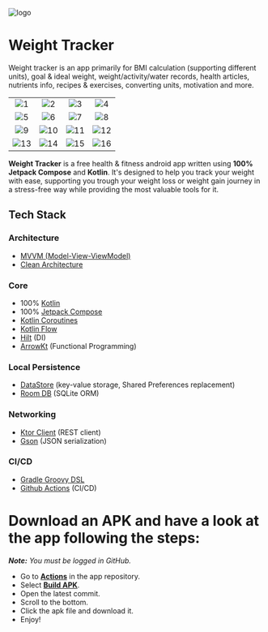 ![logo](https://user-images.githubusercontent.com/93789076/228204408-303cdf05-7fbb-4788-a260-501ca5493b7e.png)
# Weight Tracker

Weight tracker is an app primarily for BMI calculation (supporting different units), goal & ideal weight, weight/activity/water records, health articles, nutrients info, recipes & exercises, converting units, motivation and more.

|          |             |                |       |
| :---:    |    :----:   |          :---: | :---: |
| ![1](https://user-images.githubusercontent.com/93789076/228212209-21883ede-c5de-4538-8ca8-be28e8478093.jpg) | ![2](https://user-images.githubusercontent.com/93789076/228212389-6891422b-7a98-4ff5-9f5d-0913511581f7.jpg) | ![3](https://user-images.githubusercontent.com/93789076/228212479-1b10b449-6389-4640-a836-e8f28da6bbc8.jpg) | ![4](https://user-images.githubusercontent.com/93789076/228212528-4fdd3998-8f3d-4ccc-9966-b54d14c4dde3.jpg)
| ![5](https://user-images.githubusercontent.com/93789076/228212586-d718dd1a-78af-4dfa-92f6-6abb08487120.jpg) | ![6](https://user-images.githubusercontent.com/93789076/228212645-9ced1faa-98f6-4ad8-a729-ac86e8af20a1.jpg) | ![7](https://user-images.githubusercontent.com/93789076/228212685-40cb170d-bc29-46af-92db-c7c358e73164.jpg) | ![8](https://user-images.githubusercontent.com/93789076/228212732-4e22e9ec-db20-42ae-a1a3-e3187dfd0637.jpg) | 
![9](https://user-images.githubusercontent.com/93789076/228212879-2e6d7831-0a15-4cf2-89a1-fc0b5f05901e.jpg) | ![10](https://user-images.githubusercontent.com/93789076/228213030-7c93eb0d-ffce-4836-a8dd-2c7bbb330dd8.jpg) | ![11](https://user-images.githubusercontent.com/93789076/228213295-d27223f2-a86b-4d08-a194-3478328cce97.jpg) | ![12](https://user-images.githubusercontent.com/93789076/228213370-3c720aab-5866-4ad2-83eb-ec7179ef22a7.jpg) | 
![13](https://user-images.githubusercontent.com/93789076/228213509-b541aa98-0ca0-4957-b058-920a4b45345f.jpg) | ![14](https://user-images.githubusercontent.com/93789076/228213645-4248b2cf-31fb-4c25-9cbc-e0690ce0dfe8.jpg) | ![15](https://user-images.githubusercontent.com/93789076/228213748-44f20e6a-3b4f-4589-812c-8496cf9c2350.jpg) | ![16](https://user-images.githubusercontent.com/93789076/228213863-43849794-7309-4807-9bbb-4b96bb834293.jpg)

**Weight Tracker** is a free health & fitness android app written using **100% Jetpack Compose** and **Kotlin**. It's designed to help you track your weight with ease, supporting you trough your weight loss or weight gain journey in a stress-free way while providing the most valuable tools for it.

## Tech Stack

### Architecture
- [MVVM (Model-View-ViewModel)](https://www.techtarget.com/whatis/definition/Model-View-ViewModel#:~:text=Model%2DView%2DViewModel%20(MVVM)%20is%20a%20software%20design,Ken%20Cooper%20and%20John%20Gossman.)
- [Clean Architecture](https://developer.android.com/topic/architecture)

### Core
- 100% [Kotlin](https://kotlinlang.org/)
- 100% [Jetpack Compose](https://developer.android.com/jetpack/compose)
- [Kotlin Coroutines](https://kotlinlang.org/docs/coroutines-overview.html)
- [Kotlin Flow](https://kotlinlang.org/docs/flow.html)
- [Hilt](https://dagger.dev/hilt/) (DI)
- [ArrowKt](https://arrow-kt.io/) (Functional Programming)

### Local Persistence
- [DataStore](https://developer.android.com/topic/libraries/architecture/datastore) (key-value storage, Shared Preferences replacement)
- [Room DB](https://developer.android.com/training/data-storage/room) (SQLite ORM)

### Networking
- [Ktor Client](https://ktor.io/docs/getting-started-ktor-client.html) (REST client)
- [Gson](https://github.com/google/gson) (JSON serialization)

### CI/CD
- [Gradle Groovy DSL](https://gradle.org/)
- [Github Actions](https://github.com/nicolegeorgieva/weight-tracker-android/actions) (CI/CD)

# Download an APK and have a look at the app following the steps:
_**Note:** You must be logged in GitHub._
- Go to [**Actions**](https://github.com/nicolegeorgieva/weight-tracker-android/actions) in the app repository.
- Select [**Build APK**](https://github.com/nicolegeorgieva/weight-tracker-android/actions/workflows/build.yml).
- Open the latest commit.
- Scroll to the bottom.
- Click the apk file and download it.
- Enjoy!
